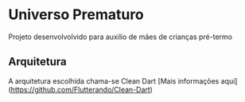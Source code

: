 # Universo Prematuro

Projeto desenvolvolvido para auxilio de mães de crianças pré-termo

## Arquitetura

A arquitetura escolhida chama-se Clean Dart [Mais informações aqui] (https://github.com/Flutterando/Clean-Dart)
